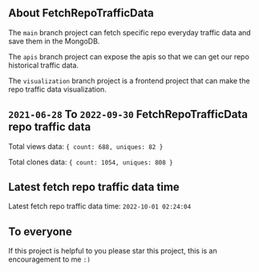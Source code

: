 ## About FetchRepoTrafficData

The `main` branch project can fetch specific repo everyday traffic data and save them in the MongoDB.

The `apis` branch project can expose the apis so that we can get our repo historical traffic data.

The `visualization` branch project is a frontend project that can make the repo traffic data visualization.

## `2021-06-28` To `2022-09-30` FetchRepoTrafficData repo traffic data

Total views data: `{ count: 688, uniques: 82 }`

Total clones data: `{ count: 1054, uniques: 808 }`

## Latest fetch repo traffic data time

Latest fetch repo traffic data time: `2022-10-01 02:24:04`

## To everyone

If this project is helpful to you please star this project, this is an encouragement to me `:)`



